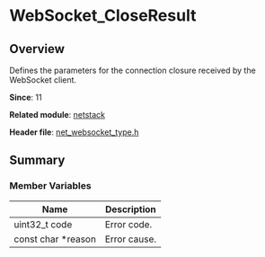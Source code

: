 # WebSocket_CloseResult

<!--Kit: Network Kit-->
<!--Subsystem: Communication-->
<!--Owner: @wmyao_mm-->
<!--Designer: @guo-min_net-->
<!--Tester: @tongxilin-->
<!--Adviser: @zhang_yixin13-->

## Overview

Defines the parameters for the connection closure received by the WebSocket client.

**Since**: 11

**Related module**: [netstack](capi-netstack.md)

**Header file**: [net_websocket_type.h](capi-net-websocket-type-h.md)

## Summary

### Member Variables

| Name| Description|
| -- | -- |
| uint32_t code | Error code.|
| const char *reason | Error cause.|
